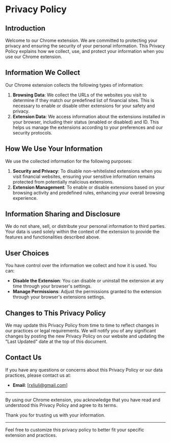 # Privacy Policy

## Introduction

Welcome to our Chrome extension. We are committed to protecting your privacy and ensuring the security of your personal information. This Privacy Policy explains how we collect, use, and protect your information when you use our Chrome extension.

## Information We Collect

Our Chrome extension collects the following types of information:

1. **Browsing Data**: We collect the URLs of the websites you visit to determine if they match our predefined list of financial sites. This is necessary to enable or disable other extensions for your safety and privacy.
2. **Extension Data**: We access information about the extensions installed in your browser, including their status (enabled or disabled) and ID. This helps us manage the extensions according to your preferences and our security protocols.

## How We Use Your Information

We use the collected information for the following purposes:

1. **Security and Privacy**: To disable non-whitelisted extensions when you visit financial websites, ensuring your sensitive information remains protected from potentially malicious extensions.
2. **Extension Management**: To enable or disable extensions based on your browsing activity and predefined rules, enhancing your overall browsing experience.

## Information Sharing and Disclosure

We do not share, sell, or distribute your personal information to third parties. Your data is used solely within the context of the extension to provide the features and functionalities described above.

## User Choices

You have control over the information we collect and how it is used. You can:

- **Disable the Extension**: You can disable or uninstall the extension at any time through your browser's settings.
- **Manage Permissions**: Adjust the permissions granted to the extension through your browser's extensions settings.

## Changes to This Privacy Policy

We may update this Privacy Policy from time to time to reflect changes in our practices or legal requirements. We will notify you of any significant changes by posting the new Privacy Policy on our website and updating the "Last Updated" date at the top of this document.

## Contact Us

If you have any questions or concerns about this Privacy Policy or our data practices, please contact us at:

- **Email**: [rxliuli@gmail.com]

---

By using our Chrome extension, you acknowledge that you have read and understood this Privacy Policy and agree to its terms.

Thank you for trusting us with your information.

---

Feel free to customize this privacy policy to better fit your specific extension and practices.
